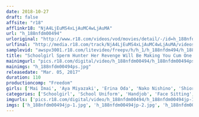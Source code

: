 ```yaml
---
date: 2018-10-27
draft: false
affsite: "r18"
afflinkr18: "NjA4LjEuMS4xLjAuMC4wLjAuMA"
url: "h_188nfdm00494"
urloriginal: "http://www.r18.com/videos/vod/movies/detail/-/id=h_188nfdm00494"
urlfinal: "http://media.r18.com/track/NjA4LjEuMS4xLjAuMC4wLjAuMA/videos/vod/movies/detail/-/id=h_188nfdm00494"
samplevid: "awspv3001.r18.com/litevideo/freepv/h/h_1/h_188nfdm494/h_188nfdm494_dmb_w.mp4"
title: "Schoolgirl Sperm Hunter Her Revenge Will Be Making You Cum One Time After Another Until Your Balls Are Empty"
mainimgurl: "pics.r18.com/digital/video/h_188nfdm00494/h_188nfdm00494ps.jpg"
mainimgs: "h_188nfdm00494ps.jpg"
releasedate: "Mar. 05, 2017"
duration: 110
productioncomp: "Freedom"
girls: ['Mai Imai', 'Aya Miyazaki', 'Erina Oda', 'Nako Nishino', 'Shiori Hirose']
categories: ['Schoolgirl', 'School Uniform', 'Handjob', 'Face Sitting', 'Masochist Man', 'Hi-Def']
imgurls: ['pics.r18.com/digital/video/h_188nfdm00494/h_188nfdm00494jp-1.jpg', 'pics.r18.com/digital/video/h_188nfdm00494/h_188nfdm00494jp-2.jpg', 'pics.r18.com/digital/video/h_188nfdm00494/h_188nfdm00494jp-3.jpg', 'pics.r18.com/digital/video/h_188nfdm00494/h_188nfdm00494jp-4.jpg', 'pics.r18.com/digital/video/h_188nfdm00494/h_188nfdm00494jp-5.jpg', 'pics.r18.com/digital/video/h_188nfdm00494/h_188nfdm00494jp-6.jpg', 'pics.r18.com/digital/video/h_188nfdm00494/h_188nfdm00494jp-7.jpg', 'pics.r18.com/digital/video/h_188nfdm00494/h_188nfdm00494jp-8.jpg', 'pics.r18.com/digital/video/h_188nfdm00494/h_188nfdm00494jp-9.jpg', 'pics.r18.com/digital/video/h_188nfdm00494/h_188nfdm00494jp-10.jpg', 'pics.r18.com/digital/video/h_188nfdm00494/h_188nfdm00494jp-11.jpg', 'pics.r18.com/digital/video/h_188nfdm00494/h_188nfdm00494jp-12.jpg', 'pics.r18.com/digital/video/h_188nfdm00494/h_188nfdm00494jp-13.jpg', 'pics.r18.com/digital/video/h_188nfdm00494/h_188nfdm00494jp-14.jpg', 'pics.r18.com/digital/video/h_188nfdm00494/h_188nfdm00494jp-15.jpg', 'pics.r18.com/digital/video/h_188nfdm00494/h_188nfdm00494jp-16.jpg', 'pics.r18.com/digital/video/h_188nfdm00494/h_188nfdm00494jp-17.jpg', 'pics.r18.com/digital/video/h_188nfdm00494/h_188nfdm00494jp-18.jpg', 'pics.r18.com/digital/video/h_188nfdm00494/h_188nfdm00494jp-19.jpg', 'pics.r18.com/digital/video/h_188nfdm00494/h_188nfdm00494jp-20.jpg']
imgs: ['h_188nfdm00494jp-1.jpg', 'h_188nfdm00494jp-2.jpg', 'h_188nfdm00494jp-3.jpg', 'h_188nfdm00494jp-4.jpg', 'h_188nfdm00494jp-5.jpg', 'h_188nfdm00494jp-6.jpg', 'h_188nfdm00494jp-7.jpg', 'h_188nfdm00494jp-8.jpg', 'h_188nfdm00494jp-9.jpg', 'h_188nfdm00494jp-10.jpg', 'h_188nfdm00494jp-11.jpg', 'h_188nfdm00494jp-12.jpg', 'h_188nfdm00494jp-13.jpg', 'h_188nfdm00494jp-14.jpg', 'h_188nfdm00494jp-15.jpg', 'h_188nfdm00494jp-16.jpg', 'h_188nfdm00494jp-17.jpg', 'h_188nfdm00494jp-18.jpg', 'h_188nfdm00494jp-19.jpg', 'h_188nfdm00494jp-20.jpg']
---
```

